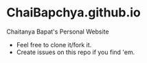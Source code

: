# ChaiBapchya.github.io
Chaitanya Bapat's Personal Website

- Feel free to clone it/fork it.
- Create issues on this repo if you find 'em.